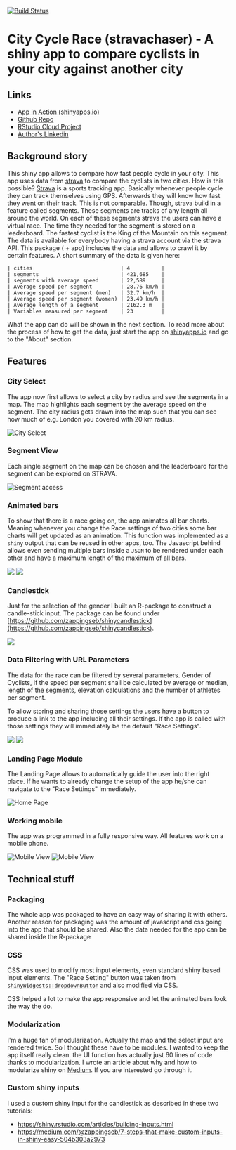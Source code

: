 [![Build Status](https://travis-ci.org/zappingseb/stravachaser.svg?branch=master)](https://travis-ci.org/zappingseb/stravachaser)

# City Cycle Race (stravachaser) - A shiny app to compare cyclists in your city against another city

## Links

* [App in Action (shinyapps.io)](https://sebastianwolf.shinyapps.io/stravachaserapp/)
* [Github Repo](https://github.com/zappingseb/stravachase)
* [RStudio Cloud Project](https://rstudio.cloud/project/180441)
* [Author's Linkedin](https://linkedin.com/in/zappingseb)

## Background story 

This shiny app allows to compare how fast people cycle in your city. This app uses data from [strava](https://strava.com) to compare the cyclists in two cities. How is this possible? [Strava](https://strava.com) is a sports tracking app. Basically whenever people cycle they can track themselves using GPS. Afterwards they will know how fast they went on their track. This is not comparable. Though, strava build in a feature called segments. These segments are tracks of any length all around the world. On each of these segments strava the users can have a virtual race. The time they needed for the segment is stored on a leaderboard. The fastest cyclist is the King of the Mountain on this segment. The data is available for everybody having a strava account via the strava API. This package ( + app) includes the data and allows to crawl it by certain features. A short summary of the data is given here:

```
| cities                            | 4          | 
| segments                          | 421,685    |
| segments with average speed       | 22,589     |
| Average speed per segment         | 28.76 km/h |
| Average speed per segment (men)   | 32.7 km/h  |
| Average speed per segment (women) | 23.49 km/h |
| Average length of a segment       | 2162.3 m   |
| Variables measured per segment    | 23         |
```

What the app can do will be shown in the next section. To read more about the process of how to get the data, just start the app on 
[shinyapps.io](https://sebastianwolf.shinyapps.io/stravachaserapp/) and go to the "About" section.

## Features

### City Select

The app now first allows to select a city by radius and see the segments in a map. The map highlights each
segment by the average speed on the segment. The city radius gets drawn into the map such that you can
see how much of e.g. London you covered with 20 km radius.

![City Select](https://raw.githubusercontent.com/zappingseb/stravachaser/master/inst/www/images/app.png)

### Segment View

Each single segment on the map can be chosen and the leaderboard for the segment can be explored on STRAVA.

![Segment access](https://raw.githubusercontent.com/zappingseb/stravachaser/master/inst/www/images/segment_access.png)


### Animated bars

To show that there is a race going on, the app animates all bar charts. Meaning whenever you change the Race settings of
two cities some bar charts will get updated as an animation. This function was implemented as a `shiny` output that can
be reused in other apps, too. The Javascript behind allows even sending multiple bars inside a `JSON` to be rendered under
each other and have a maximum length of the maximum of all bars.
 
![](https://raw.githubusercontent.com/zappingseb/stravachaser/master/inst/www/images/barchart.gif)
![](https://raw.githubusercontent.com/zappingseb/stravachaser/master/inst/www/images/barchart2.gif)

### Candlestick

Just for the selection of the gender I built an R-package to construct a candle-stick input. The 
package can be found under [https://github.com/zappingseb/shinycandlestick](https://github.com/zappingseb/shinycandlestick).

![](https://raw.githubusercontent.com/zappingseb/stravachaser/master/inst/www/images/candlestick.png)


### Data Filtering with URL Parameters

The data for the race can be filtered by several parameters. Gender of Cyclists, if the speed per segment
shall be calculated by average or median, length of the segments, elevation calculations and the number
of athletes per segment.

To allow storing and sharing those settings the users have a button to produce a link to the app
including all their settings. If the app is called with those settings they will immediately be the
default "Race Settings".

![](https://raw.githubusercontent.com/zappingseb/stravachaser/master/inst/www/images/url.png)
![](https://raw.githubusercontent.com/zappingseb/stravachaser/master/inst/www/images/share.png)


### Landing Page Module

The Landing Page allows to automatically guide the user into the right place. If he wants to already change the
setup of the app he/she can navigate to the "Race Settings" immediately.

![Home Page](https://raw.githubusercontent.com/zappingseb/stravachaser/master/inst/www/images/homepage.png)

### Working mobile

The app was programmed in a fully responsive way. All features work on a mobile phone.

![Mobile View](https://raw.githubusercontent.com/zappingseb/stravachaser/master/inst/www/images/mobile1.png)
![Mobile View](https://raw.githubusercontent.com/zappingseb/stravachaser/master/inst/www/images/mobile2.png)

## Technical stuff

### Packaging

The whole app was packaged to have an easy way of sharing it with others. Another reason for packaging was the amount
of javascript and css going into the app that should be shared. Also the data needed for the app can be shared
inside the R-package

### CSS

CSS was used to modify most input elements, even standard shiny based input elements. The "Race Setting" button was
taken from [`shinyWidgests::dropdownButton`](https://rdrr.io/cran/shinyWidgets/man/dropdownButton.html) and also
modified via CSS.

CSS helped a lot to make the app responsive and let the animated bars look the way the do.

### Modularization

I'm a huge fan of modularization. Actually the map and the select input are rendered twice. So I thought these
have to be modules. I wanted to keep the app itself really clean. the UI function has actually just 60 lines
of code thanks to modularization. I wrote an article about why and how to modularize shiny on [Medium](https://towardsdatascience.com/a-shiny-web-app-from-lego-truck-trailer-c977015bc6a9). If you are interested
go through it.

### Custom shiny inputs

I used a custom shiny input for the candlestick as described in these two tutorials:

* https://shiny.rstudio.com/articles/building-inputs.html
* https://medium.com/@zappingseb/7-steps-that-make-custom-inputs-in-shiny-easy-504b303a2973